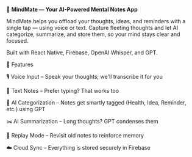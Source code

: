 🧠 **MindMate — Your AI-Powered Mental Notes App**

MindMate helps you offload your thoughts, ideas, and reminders with a single tap — using voice or text. Capture fleeting thoughts and let AI categorize, summarize, and store them, so your mind stays clear and focused.

Built with React Native, Firebase, OpenAI Whisper, and GPT.

📱 Features

🎙️ Voice Input – Speak your thoughts; we'll transcribe it for you

📝 Text Notes – Prefer typing? That works too

🧠 AI Categorization – Notes get smartly tagged (Health, Idea, Reminder, etc.) using GPT

✂️ AI Summarization – Long thoughts? GPT condenses them

🔁 Replay Mode – Revisit old notes to reinforce memory

☁️ Cloud Sync – Everything is stored securely in Firebase


